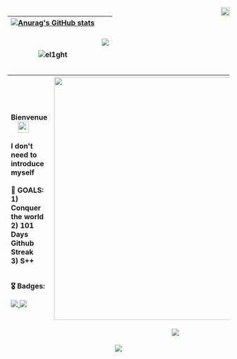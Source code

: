 <img align="right" src="https://media0.giphy.com/media/Em64Jw9P39F2o/giphy.gif?cid=ecf05e47f1mmzgmtvklqcdq2ebevpaeybr6yt54ricmgqeif&rid=giphy.gif&ct=g" width="20px" height="20px">

| [![Anurag's GitHub stats](https://github-readme-stats.vercel.app/api?username=el1ght&show_icons=true&theme=maroongold&bg_color=15,000000,000000,000000,F0A500,000000&icon_color=F0A500&title_color=F9B208&hide_border=true&custom_title=I'm⠀CEO,⠀bitch)](https://github.com/anuraghazra/github-readme-stats) <p></p> <br> <p><img align="center" src="https://github-readme-streak-stats.herokuapp.com?user=el1ght&theme=neon-dark&background=000000&stroke=FFBE00&ring=FFCF00&fire=FFCF00&currStreakNum=FFAE02&sideNums=FFB600&currStreakLabel=FFB600&sideLabels=FFCF00&dates=9F5D03&border=000000" alt="el1ght" /></p> | <a href="https://media0.giphy.com/media/141aLGiPlL7A502ycJ/giphy.gif?cid=790b7611437b1ee945dec401a3d944072875448dfebbf648&rid=giphy.gif&ct=g"><img align="center" src="https://media0.giphy.com/media/141aLGiPlL7A502ycJ/giphy.gif?cid=790b7611437b1ee945dec401a3d944072875448dfebbf648&rid=giphy.gif&ct=g" /></a> | 
| ------------- | ------------- |


| <br> <p align="left">Bienvenue ⠀ <img src="https://i.giphy.com/media/v1.Y2lkPTc5MGI3NjExaXBpN3Jxc3R1dGYyamplamRwOXRyNDRpMDltZnhybXp2M3hxYnFtcyZlcD12MV9pbnRlcm5hbF9naWZfYnlfaWQmY3Q9Zw/eQYE2toD7Pnpu/giphy.gif" width="25px" height="25px"></p><p align="left">  I don't need to introduce myself <br><br> 🎯 GOALS: <br> 1) Conquer the world<br>2) 101 Days Github Streak<br>3) S++<br></p><p align="left"> <br>🎖️ Badges: </p> <p align="left"><a href="https://img.shields.io/github/stars/el1ght/el1ght?color=goldenrod&style=for-the-badge"> <img src="https://img.shields.io/github/stars/el1ght/el1ght?color=goldenrod&style=for-the-badge"> <a href="https://api.visitorbadge.io/api/VisitorHit?user=el1ght&repo=el1ght&countColor=goldenrod&style=for-the-badge"><img src="https://api.visitorbadge.io/api/VisitorHit?user=el1ghtf&repo=el1ght&countColor=goldenrod&style=for-the-badge"></a></p> | <a href="https://media4.giphy.com/media/8oPkn7Hl79J6g/giphy.gif?cid=ecf05e47mfp70mgprs2at9ifvrkn0fkln8ez52p07dcre0m8&rid=giphy.gif&ct=g"><img width="550px" src="https://media4.giphy.com/media/8oPkn7Hl79J6g/giphy.gif?cid=ecf05e47mfp70mgprs2at9ifvrkn0fkln8ez52p07dcre0m8&rid=giphy.gif&ct=g" /></a><br><br> <a href="https://www.codewars.com/users/el1ght/badges/large"></a> <a href="https://www.codewars.com/users/el1ght/badges/large" ><img align="center" src="https://www.codewars.com/users/el1ght/badges/large" /> </a> |
| ------------- | ------------- |



<p align="center" ><a href="https://github.com/ryo-ma/github-profile-trophy"><img src="https://github-profile-trophy.vercel.app/?username=el1ght&theme=juicyfresh&no-bg=true&no-frame=true"></a></p>
